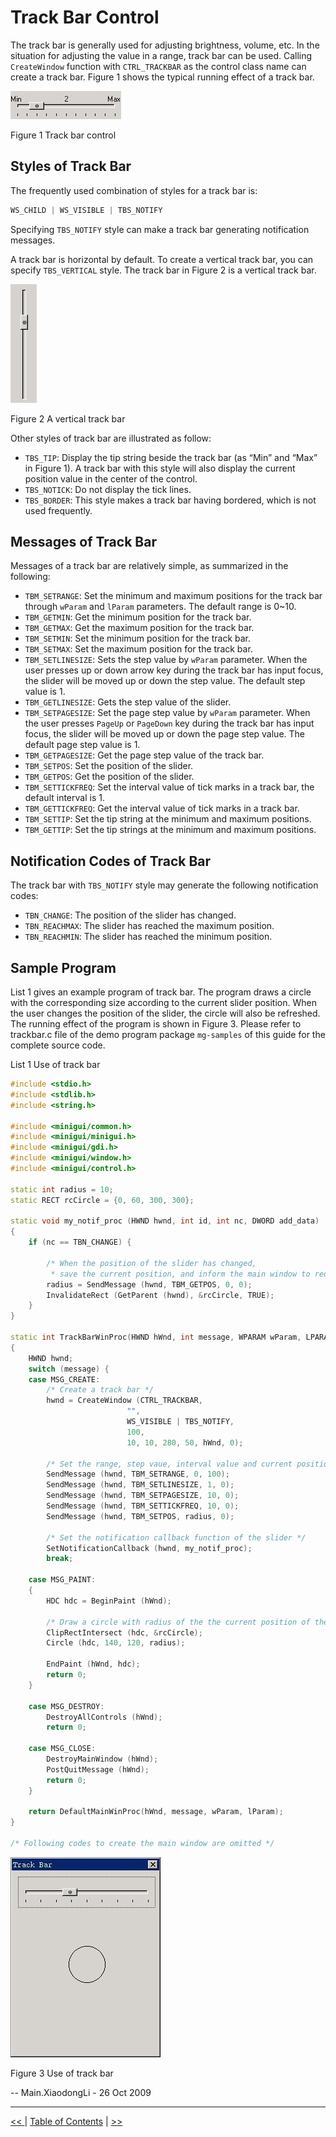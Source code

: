 # Track Bar Control

The track bar is generally used for adjusting brightness, volume, etc. In the
situation for adjusting the value in a range, track bar can be used. Calling
`CreateWindow` function with `CTRL_TRACKBAR` as the control class name can
create a track bar. Figure 1 shows the typical running effect of a track bar.



![alt](figures/26.1.jpeg)

Figure 1 Track bar control


## Styles of Track Bar

The frequently used combination of styles for a track bar is:

```cpp
WS_CHILD | WS_VISIBLE | TBS_NOTIFY
```

Specifying `TBS_NOTIFY` style can make a track bar generating notification
messages. 

A track bar is horizontal by default. To create a vertical track bar, you can
specify `TBS_VERTICAL` style. The track bar in Figure 2 is a vertical track 
bar. 




![alt](figures/26.2.jpeg)

Figure 2 A vertical track bar


Other styles of track bar are illustrated as follow:
- `TBS_TIP`: Display the tip string beside the track bar (as “Min” and “Max” in
Figure 1). A track bar with this style will also display the current position
value in the center of the control.
- `TBS_NOTICK`: Do not display the tick lines.
- `TBS_BORDER`: This style makes a track bar having bordered, which is not used
frequently. 

## Messages of Track Bar

Messages of a track bar are relatively simple, as summarized in the following:
- `TBM_SETRANGE`: Set the minimum and maximum positions for the track bar
through `wParam` and `lParam` parameters. The default range is 0~10.
- `TBM_GETMIN`: Get the minimum position for the track bar.
- `TBM_GETMAX`: Get the maximum position for the track bar.
- `TBM_SETMIN`: Set the minimum position for the track bar.
- `TBM_SETMAX`: Set the maximum position for the track bar.
- `TBM_SETLINESIZE`: Sets the step value by `wParam` parameter. When the user
presses up or down arrow key during the track bar has input focus, the slider
will be moved up or down the step value. The default step value is 1.
- `TBM_GETLINESIZE`: Gets the step value of the slider.
- `TBM_SETPAGESIZE`: Set the page step value by `wParam` parameter. When the
user presses `PageUp` or `PageDown` key during the track bar has input focus,
the slider will be moved up or down the page step value. The default page step
value is 1.
- `TBM_GETPAGESIZE`: Get the page step value of the track bar.
- `TBM_SETPOS`: Set the position of the slider.
- `TBM_GETPOS`: Get the position of the slider.
- `TBM_SETTICKFREQ`: Set the interval value of tick marks in a track bar, the
default interval is 1.
- `TBM_GETTICKFREQ`: Get the interval value of tick marks in a track bar.
- `TBM_SETTIP`: Set the tip string at the minimum and maximum positions.
- `TBM_GETTIP`: Set the tip strings at the minimum and maximum positions.

## Notification Codes of Track Bar

The track bar with `TBS_NOTIFY` style may generate the following notification
codes: 
- `TBN_CHANGE`: The position of the slider has changed.
- `TBN_REACHMAX`: The slider has reached the maximum position.
- `TBN_REACHMIN`: The slider has reached the minimum position.

## Sample Program

List 1 gives an example program of track bar. The program draws a circle with
the corresponding size according to the current slider position. When the user
changes the position of the slider, the circle will also be refreshed. The
running effect of the program is shown in Figure 3. Please refer to trackbar.c
file of the demo program package `mg-samples` of this guide for the complete
source code.


List 1 Use of track bar

```cpp
#include <stdio.h>
#include <stdlib.h>
#include <string.h>

#include <minigui/common.h>
#include <minigui/minigui.h>
#include <minigui/gdi.h>
#include <minigui/window.h>
#include <minigui/control.h>

static int radius = 10;
static RECT rcCircle = {0, 60, 300, 300};

static void my_notif_proc (HWND hwnd, int id, int nc, DWORD add_data)
{
    if (nc == TBN_CHANGE) {

        /* When the position of the slider has changed, 
         * save the current position, and inform the main window to redraw */
        radius = SendMessage (hwnd, TBM_GETPOS, 0, 0);
        InvalidateRect (GetParent (hwnd), &rcCircle, TRUE);
    }
}

static int TrackBarWinProc(HWND hWnd, int message, WPARAM wParam, LPARAM lParam)
{
    HWND hwnd;
    switch (message) {
    case MSG_CREATE:
        /* Create a track bar */
        hwnd = CreateWindow (CTRL_TRACKBAR, 
                          "", 
                          WS_VISIBLE | TBS_NOTIFY, 
                          100, 
                          10, 10, 280, 50, hWnd, 0);

        /* Set the range, step vaue, interval value and current position */
        SendMessage (hwnd, TBM_SETRANGE, 0, 100);
        SendMessage (hwnd, TBM_SETLINESIZE, 1, 0);
        SendMessage (hwnd, TBM_SETPAGESIZE, 10, 0);
        SendMessage (hwnd, TBM_SETTICKFREQ, 10, 0);
        SendMessage (hwnd, TBM_SETPOS, radius, 0);

        /* Set the notification callback function of the slider */
        SetNotificationCallback (hwnd, my_notif_proc);
        break;

    case MSG_PAINT:
    {
        HDC hdc = BeginPaint (hWnd);

        /* Draw a circle with radius of the the current position of the slider */
        ClipRectIntersect (hdc, &rcCircle);
        Circle (hdc, 140, 120, radius);

        EndPaint (hWnd, hdc);
        return 0;
    }

    case MSG_DESTROY:
        DestroyAllControls (hWnd);
        return 0;

    case MSG_CLOSE:
        DestroyMainWindow (hWnd);
        PostQuitMessage (hWnd);
        return 0;
    }

    return DefaultMainWinProc(hWnd, message, wParam, lParam);
}

/* Following codes to create the main window are omitted */
```



![alt](figures/26.3.jpeg)

Figure 3 Use of track bar



-- Main.XiaodongLi - 26 Oct 2009


----

[&lt;&lt; ](MiniGUIProgGuidePart.md) |
[Table of Contents](README.md) |
[ &gt;&gt;](MiniGUIProgGuidePart.md)

[Release Notes for MiniGUI 3.2]: /supplementary-docs/Release-Notes-for-MiniGUI-3.2.md
[Release Notes for MiniGUI 4.0]: /supplementary-docs/Release-Notes-for-MiniGUI-4.0.md
[Showing Text in Complex or Mixed Scripts]: /supplementary-docs/Showing-Text-in-Complex-or-Mixed-Scripts.md
[Supporting and Using Extra Input Messages]: /supplementary-docs/Supporting-and-Using-Extra-Input-Messages.md
[Using CommLCD NEWGAL Engine and Comm IAL Engine]: /supplementary-docs/Using-CommLCD-NEWGAL-Engine-and-Comm-IAL-Engine.md
[Using Enhanced Font Interfaces]: /supplementary-docs/Using-Enhanced-Font-Interfaces.md
[Using Images and Fonts on System without File System]: /supplementary-docs/Using-Images-and-Fonts-on-System-without-File-System.md
[Using SyncUpdateDC to Reduce Screen Flicker]: /supplementary-docs/Using-SyncUpdateDC-to-Reduce-Screen-Flicker.md
[Writing DRI Engine Driver for Your GPU]: /supplementary-docs/Writing-DRI-Engine-Driver-for-Your-GPU.md
[Writing MiniGUI Apps for 64-bit Platforms]: /supplementary-docs/Writing-MiniGUI-Apps-for-64-bit-Platforms.md

[Quick Start]: /user-manual/MiniGUIUserManualQuickStart.md
[Building MiniGUI]: /user-manual/MiniGUIUserManualBuildingMiniGUI.md
[Compile-time Configuration]: /user-manual/MiniGUIUserManualCompiletimeConfiguration.md
[Runtime Configuration]: /user-manual/MiniGUIUserManualRuntimeConfiguration.md
[Tools]: /user-manual/MiniGUIUserManualTools.md
[Feature List]: /user-manual/MiniGUIUserManualFeatureList.md

[MiniGUI Overview]: /MiniGUI-Overview.md
[MiniGUI User Manual]: /user-manual/README.md
[MiniGUI Programming Guide]: /programming-guide/README.md
[MiniGUI Porting Guide]: /porting-guide/README.md
[MiniGUI Supplementary Documents]: /supplementary-docs/README.md
[MiniGUI API Reference Manuals]: /api-reference/README.md

[MiniGUI Official Website]: http://www.minigui.com
[Beijing FMSoft Technologies Co., Ltd.]: https://www.fmsoft.cn
[FMSoft Technologies]: https://www.fmsoft.cn
[HarfBuzz]: https://www.freedesktop.org/wiki/Software/HarfBuzz/
